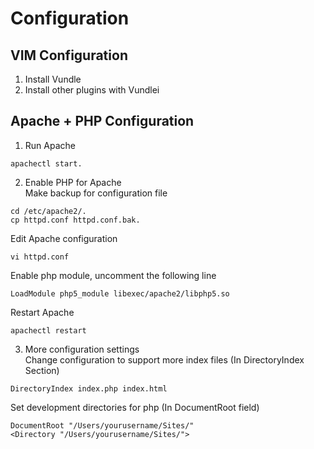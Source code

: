 # Configuration
## VIM Configuration
1. Install Vundle 
2. Install other plugins with Vundlei

## Apache + PHP Configuration
1. Run Apache  
```
apachectl start. 
``` 
2. Enable PHP for Apache  
   Make backup for configuration file    
```
cd /etc/apache2/.
cp httpd.conf httpd.conf.bak. 
```  
   Edit Apache configuration   
```
vi httpd.conf  
```  
   Enable php module, uncomment the following line    
```
LoadModule php5_module libexec/apache2/libphp5.so   
```  
   Restart Apache  
```
apachectl restart  
``` 
3. More configuration settings   
   Change configuration to support more index files (In DirectoryIndex Section)   
```
DirectoryIndex index.php index.html  
```   
   Set development directories for php (In DocumentRoot field)  
```
DocumentRoot "/Users/yourusername/Sites/"  
<Directory "/Users/yourusername/Sites/">  
```  
    
